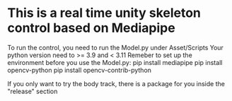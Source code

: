 # This is a real time unity skeleton control based on Mediapipe
To run the control, you need to run the Model.py under Asset/Scripts
Your python version need to >= 3.9 and < 3.11
Remeber to set up the environment before you use the Model.py:
pip install mediapipe
pip install opencv-python
pip install opencv-contrib-python

If you only want to try the body track, there is a package for you inside the "release" section
